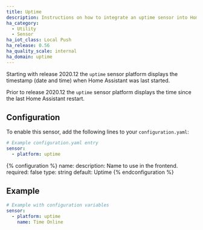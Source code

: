 ```yaml
---
title: Uptime
description: Instructions on how to integrate an uptime sensor into Home Assistant.
ha_category:
  - Utility
  - Sensor
ha_iot_class: Local Push
ha_release: 0.56
ha_quality_scale: internal
ha_domain: uptime
---
```


Starting with release 2020.12 the `uptime` sensor platform displays the timestamp (date and time) when Home Assistant was last started.

Prior to release 2020.12 the `uptime` sensor platform displays the time since the last Home Assistant restart.

## Configuration

To enable this sensor, add the following lines to your `configuration.yaml`:

```yaml
# Example configuration.yaml entry
sensor:
  - platform: uptime
```

{% configuration %}
name:
  description: Name to use in the frontend.
  required: false
  type: string
  default: Uptime
{% endconfiguration %}

## Example

```yaml
# Example with configuration variables
sensor:
  - platform: uptime
    name: Time Online
````
